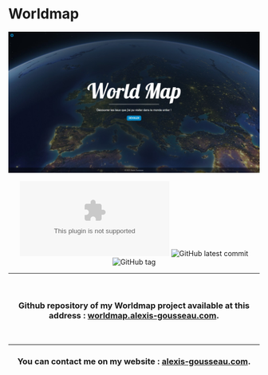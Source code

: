 # Worldmap

<div align="center">

![Banner of the github account](./data/others/worldmap.jpg)

![Website fakesite.invalid](https://img.shields.io/website-up-down-green-red/http/www.worldmap.alexis-gousseau.com)
![GitHub latest commit](https://badgen.net/github/last-commit/alexis-gss/worldmap?color=0089c8)
![GitHub tag](https://img.shields.io/github/tag/alexis-gss/worldmap?color=0089c8)


---

</br>

### Github repository of my Worldmap project available at this address : [worldmap.alexis-gousseau.com](https://worldmap.alexis-gousseau.com).

</br>

---

### You can contact me on my website : [alexis-gousseau.com](https://www.alexis-gousseau.com).

</div>